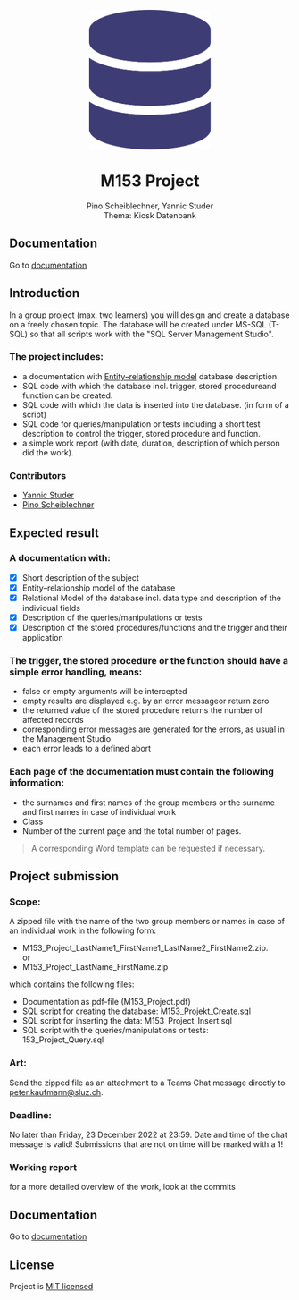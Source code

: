 <p align="center">
   <img align="center" src="./github/logo.svg" height="250px">
</p>
<h1 align="center">
   M153 Project
</h1>
<p align="center">
   Pino Scheiblechner, Yannic Studer </br> Thema: Kiosk Datenbank
</p>

## Documentation
Go to [documentation](./doc.md)

## Introduction
In a group project (max. two learners) you will design and create a database on a freely chosen topic. The database will be created under MS-SQL (T-SQL) so that all scripts work with the "SQL Server Management Studio".

###  The project includes:
 - a documentation with [Entity–relationship model](https://en.wikipedia.org/wiki/Entity%E2%80%93relationship_model) database description
 - SQL code with which the database incl. trigger, stored procedureand function can be created.
 - SQL code with which the data is inserted into the database. (in form of a script)
 - SQL code for queries/manipulation or tests including a short test description to control the trigger, stored procedure and function.
 - a simple work report (with date, duration, description of which person did the work).

### Contributors

 - [Yannic Studer](https://github.com/FireNick44)
 - [Pino Scheiblechner](https://github.com/der-Pino)

## Expected result
### A documentation with:

 - [x] Short description of the subject
 - [x] Entity–relationship model of the database 
 - [x] Relational Model of the database incl. data type and description of the individual fields
 - [x] Description of the queries/manipulations or tests
 - [x] Description of the stored procedures/functions and the trigger and their application

### The trigger, the stored procedure or the function should have a simple error handling, means:

 - false or empty arguments will be intercepted
 - empty results are displayed e.g. by an error messageor return zero
 - the returned value of the stored procedure returns the number of affected records
 - corresponding error messages are generated for the errors, as usual in the Management Studio
 - each error leads to a defined abort

### Each page of the documentation must contain the following information:

 - the surnames and first names of the group members or the surname and first names in case of individual work
 - Class
 - Number of the current page and the total number of pages.

> A corresponding Word template can be requested if necessary.

## Project submission
### Scope:
A zipped file with the name of the two group members or names in case of an individual work in the following form:
- M153_Project_LastName1_FirstName1_LastName2_FirstName2.zip. <br>
or 
- M153_Project_LastName_FirstName.zip

which contains the following files:
 - Documentation as pdf-file (M153_Project.pdf)
 - SQL script for creating the database: M153_Projekt_Create.sql
 - SQL script for inserting the data: M153_Project_Insert.sql
 - SQL script with the queries/manipulations or tests: 153_Project_Query.sql

### Art:
Send the zipped file as an attachment to a Teams Chat message directly to peter.kaufmann@sluz.ch. 

### Deadline: 
No later than Friday, 23 December 2022 at 23:59. Date and time of the chat message is valid! Submissions that are not on time will be marked with a 1! 

### Working report

for a more detailed overview of the work, look at the commits

## Documentation
Go to [documentation](./doc.md)

## License
Project is [MIT licensed](./LICENSE)
